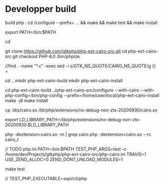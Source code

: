 # Developper build

build php :
cd <php-build>
<php-src>/configure --prefix=<php-install> ... && make && make test && make install

export PATH=<php-install>/bin:$PATH

cd <workspace>

git clone https://github.com/gtkphp/php-ext-cairo-src.git
cd php-ext-cairo-src
git checkout PHP-8.0
<php-install>/bin/phpize

//find . -name "*.c" -exec sed -i s/GTK_NS_QUOTE/CAIRO_NS_QUOTE/g {} +

cd ..
mkdir php-ext-cairo-build
mkdir php-ext-cairo-install

cd php-ext-cairo-build
../php-ext-cairo-src/configure --with-cairo --with-php-config=<php-install>/bin/php-config --prefix=/home/user/local/php-ext-cairo-install
make -j8
make install

cp .libs/cairo.so <php-install>/lib/php/extensions/no-debug-non-zts-20200930/cairo.so

export LD_LIBRARY_PATH=<php-install>/lib/php/extensions/no-debug-non-zts-20200930:$LD_LIBRARY_PATH

php -dextension=cairo.so -m | grep cairo
php -dextension=cairo.so --rc cairo_t

// TODO php.ini
PATH=<php-preffix>/bin:$PATH
TEST_PHP_ARGS=test -c /home/dev/Projects/gtkphp/php-ext-cairo-src/php-cairo.ini
TRAVIS=1
USE_ZEND_ALLOC=0
ZEND_DONT_UNLOAD_MODULES=1

make test

// TEST_PHP_EXECUTABLE=sapi/cli/php
